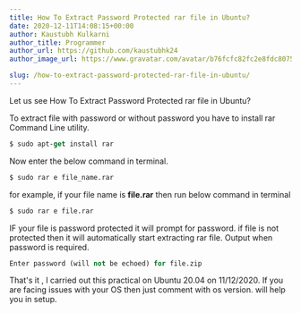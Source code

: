 ```yaml
---
title: How To Extract Password Protected rar file in Ubuntu?
date: 2020-12-11T14:08:15+00:00
author: Kaustubh Kulkarni
author_title: Programmer
author_url: https://github.com/kaustubhk24
author_image_url: https://www.gravatar.com/avatar/b76fcfc82fc2e8fdc8075636f1735f61?s=200

slug: /how-to-extract-password-protected-rar-file-in-ubuntu/
---
```

Let us see How To Extract Password Protected rar file in Ubuntu?

To extract file with password or without password you have to install rar Command Line utility.

```vb title="file.vb"
$ sudo apt-get install rar

```

Now enter the below command in terminal.

```vb title="file.vb"
$ sudo rar e file_name.rar

```

for example, if your file name is **file.rar** then run below command in terminal

```vb title="file.vb"
$ sudo rar e file.rar
```

IF your file is password protected it will prompt for password. if file is not protected then it will automatically start extracting rar file. Output when password is required.

```vb title="file.vb"
Enter password (will not be echoed) for file.zip
```

That's it , I carried out this practical on Ubuntu 20.04 on 11/12/2020. If you are facing issues with your OS then just comment with os version. will help you in setup.